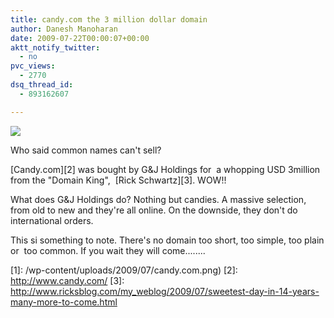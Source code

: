 ```yaml
---
title: candy.com the 3 million dollar domain
author: Danesh Manoharan
date: 2009-07-22T00:00:07+00:00
aktt_notify_twitter:
  - no
pvc_views:
  - 2770
dsq_thread_id:
  - 893162607

---
```

![](/wp-content/uploads/2009/07/candy.com-500x426.png)

Who said common names can't sell?

[Candy.com][2] was bought by G&J Holdings for  a whopping USD 3million from the "Domain King",  [Rick Schwartz][3]. WOW!!

What does G&J Holdings do? Nothing but candies. A massive selection, from old to new and they're all online. On the downside, they don't do international orders.

This si something to note. There's no domain too short, too simple, too plain or  too common. If you wait they will come........

 [1]: /wp-content/uploads/2009/07/candy.com.png)
 [2]: http://www.candy.com/
 [3]: http://www.ricksblog.com/my_weblog/2009/07/sweetest-day-in-14-years-many-more-to-come.html